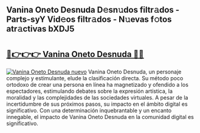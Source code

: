 ## Vanina Oneto Desnuda D𝚎sn𝚞dos filtr𝚊dos - Parts-syY Vid𝚎os filtr𝚊dos - N𝚞evas f𝚘tos atr𝚊ctivas bXDJ5

# <h2><a href="http://mb1he7.tromn.icu/?c=Vanina+Oneto+Desnuda">🔗👉👉👉 Vanina Oneto Desnuda 🔗🔗</a></h2>

[![Vanina Oneto Desnuda nuevo](https://i.imgur.com/pEAQMta.gif)](http://mb1he7.tromn.icu/?c=Vanina+Oneto+Desnuda)
Vanina Oneto Desnuda, un personaje complejo y estimulante, elude la clasificación directa. Su método poco ortodoxo de crear una persona en línea ha magnetizado y ofendido a los espectadores, estimulando debates sobre la expresión artística, la moralidad y las complejidades de las sociedades virtuales. A pesar de la incertidumbre de sus próximos pasos, su impacto en el ámbito digital es significativo. Con una determinación inquebrantable y un encanto innegable, el impacto de Vanina Oneto Desnuda en la comunidad digital es significativo.
